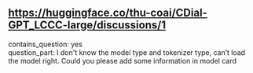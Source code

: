 ## https://huggingface.co/thu-coai/CDial-GPT_LCCC-large/discussions/1

contains_question: yes  
question_part: I don't know the model type and tokenizer type, can’t load the model right. Could you please add some information in model card